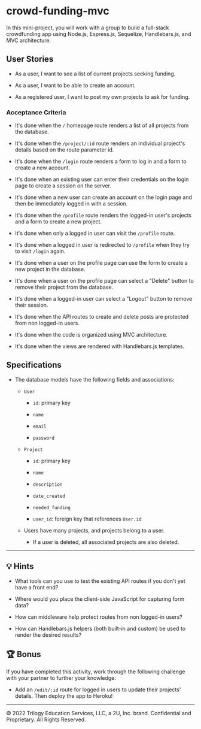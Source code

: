 # crowd-funding-mvc

In this mini-project, you will work with a group to build a full-stack crowdfunding app using Node.js, Express.js, Sequelize, Handlebars.js, and MVC architecture.

## User Stories

- As a user, I want to see a list of current projects seeking funding.

- As a user, I want to be able to create an account.

- As a registered user, I want to post my own projects to ask for funding.

### Acceptance Criteria

- It's done when the `/` homepage route renders a list of all projects from the database.

- It's done when the `/project/:id` route renders an individual project's details based on the route parameter id.

- It's done when the `/login` route renders a form to log in and a form to create a new account.

- It's done when an existing user can enter their credentials on the login page to create a session on the server.

- It's done when a new user can create an account on the login page and then be immediately logged in with a session.

- It's done when the `/profile` route renders the logged-in user's projects and a form to create a new project.

- It's done when only a logged in user can visit the `/profile` route.

- It's done when a logged in user is redirected to `/profile` when they try to visit `/login` again.

- It's done when a user on the profile page can use the form to create a new project in the database.

- It's done when a user on the profile page can select a "Delete" button to remove their project from the database.

- It's done when a logged-in user can select a "Logout" button to remove their session.

- It's done when the API routes to create and delete posts are protected from non logged-in users.

- It's done when the code is organized using MVC architecture.

- It's done when the views are rendered with Handlebars.js templates.

## Specifications

- The database models have the following fields and associations:

  - `User`

    - `id`: primary key

    - `name`

    - `email`

    - `password`

  - `Project`

    - `id`: primary key

    - `name`

    - `description`

    - `date_created`

    - `needed_funding`

    - `user_id`: foreign key that references `User.id`

  - Users have many projects, and projects belong to a user.

    - If a user is deleted, all associated projects are also deleted.

---

## 💡 Hints

- What tools can you use to test the existing API routes if you don't yet have a front end?

- Where would you place the client-side JavaScript for capturing form data?

- How can middleware help protect routes from non logged-in users?

- How can Handlebars.js helpers (both built-in and custom) be used to render the desired results?

## 🏆 Bonus

If you have completed this activity, work through the following challenge with your partner to further your knowledge:

- Add an `/edit/:id` route for logged in users to update their projects' details. Then deploy the app to Heroku!

---

© 2022 Trilogy Education Services, LLC, a 2U, Inc. brand. Confidential and Proprietary. All Rights Reserved.
